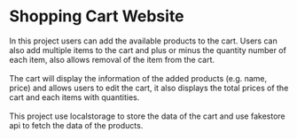 <h1><b>Shopping Cart Website</b></h1>

In this project users can add the available products to the cart. Users can also add multiple items to the cart and plus or minus the quantity number of each item, also allows removal of the item from the cart. 
<br/>
<br/>
The cart will display the information of the added products (e.g. name, price) and allows users to edit the cart, it also displays the total prices of the cart and each items with quantities.
<br/>
<br/>
This project use localstorage to store the data of the cart and use fakestore api to fetch the data of the products. 
 
 
